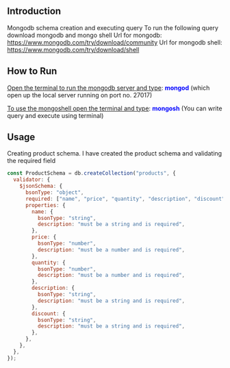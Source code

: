## Introduction

Mongodb schema creation and executing query
To run the following query download mongodb and mongo shell
Url for mongodb: https://www.mongodb.com/try/download/community
Url for mongodb shell: https://www.mongodb.com/try/download/shell

## How to Run

<u>Open the terminal to run the mongodb server and type</u>: <b style="color: blue">mongod</b> (which open up the local server running on port no. 27017)

<u>To use the mongoshell open the terminal and type</u>: <b style="color: blue">mongosh</b> (You can write query and execute using terminal)

## Usage

Creating product schema.
I have created the product schema and validating the required field

```javascript
const ProductSchema = db.createCollection("products", {
  validator: {
    $jsonSchema: {
      bsonType: "object",
      required: ["name", "price", "quantity", "description", "discount"],
      properties: {
        name: {
          bsonType: "string",
          description: "must be a string and is required",
        },
        price: {
          bsonType: "number",
          description: "must be a number and is required",
        },
        quantity: {
          bsonType: "number",
          description: "must be a number and is required",
        },
        description: {
          bsonType: "string",
          description: "must be a string and is required",
        },
        discount: {
          bsonType: "string",
          description: "must be a string and is required",
        },
      },
    },
  },
});
```
